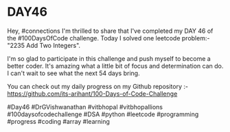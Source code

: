 # DAY46
Hey, #connections I'm thrilled to share that I've completed my DAY 46 of the #100DaysOfCode challenge. Today I solved one leetcode problem:- "2235 Add Two Integers".

I'm so glad to participate in this challenge and push myself to become a better coder. It's amazing what a little bit of focus and determination can do. I can't wait to see what the next 54 days bring.

You can check out my daily progress on my Github repository :- https://github.com/its-arihant/100-Days-of-Code-Challenge

#Day46 #DrGVishwanathan #vitbhopal #vitbhopallions #100daysofcodechallenge #DSA #python #leetcode #programming #progress #coding #array #learning 